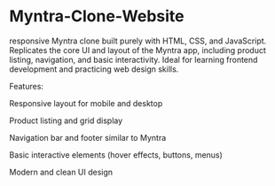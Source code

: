 # Myntra-Clone-Website
responsive Myntra clone built purely with HTML, CSS, and JavaScript. Replicates the core UI and layout of the Myntra app, including product listing, navigation, and basic interactivity. Ideal for learning frontend development and practicing web design skills.

Features:

Responsive layout for mobile and desktop

Product listing and grid display

Navigation bar and footer similar to Myntra

Basic interactive elements (hover effects, buttons, menus)

Modern and clean UI design
